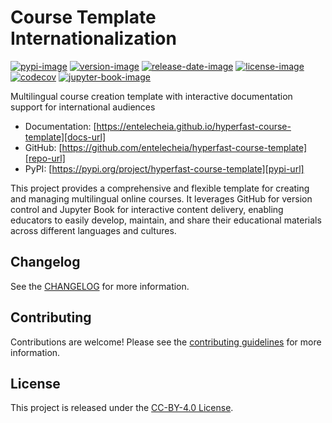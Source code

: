 # Course Template Internationalization

[![pypi-image]][pypi-url]
[![version-image]][release-url]
[![release-date-image]][release-url]
[![license-image]][license-url]
[![codecov][codecov-image]][codecov-url]
[![jupyter-book-image]][docs-url]

<!-- Links: -->
[codecov-image]: https://codecov.io/gh/entelecheia/hyperfast-course-template/branch/main/graph/badge.svg?token=usYkLC6aBx
[codecov-url]: https://codecov.io/gh/entelecheia/hyperfast-course-template
[pypi-image]: https://img.shields.io/pypi/v/hyperfast-course-template
[license-image]: https://img.shields.io/github/license/entelecheia/hyperfast-course-template
[license-url]: https://github.com/entelecheia/hyperfast-course-template/blob/main/LICENSE
[version-image]: https://img.shields.io/github/v/release/entelecheia/hyperfast-course-template?sort=semver
[release-date-image]: https://img.shields.io/github/release-date/entelecheia/hyperfast-course-template
[release-url]: https://github.com/entelecheia/hyperfast-course-template/releases
[jupyter-book-image]: https://jupyterbook.org/en/stable/_images/badge.svg

[repo-url]: https://github.com/entelecheia/hyperfast-course-template
[pypi-url]: https://pypi.org/project/hyperfast-course-template
[docs-url]: https://entelecheia.github.io/hyperfast-course-template
[changelog]: https://github.com/entelecheia/hyperfast-course-template/blob/main/CHANGELOG.md
[contributing guidelines]: https://github.com/entelecheia/hyperfast-course-template/blob/main/CONTRIBUTING.md
<!-- Links: -->

Multilingual course creation template with interactive documentation support for international audiences

- Documentation: [https://entelecheia.github.io/hyperfast-course-template][docs-url]
- GitHub: [https://github.com/entelecheia/hyperfast-course-template][repo-url]
- PyPI: [https://pypi.org/project/hyperfast-course-template][pypi-url]

This project provides a comprehensive and flexible template for creating and managing multilingual online courses. It leverages GitHub for version control and Jupyter Book for interactive content delivery, enabling educators to easily develop, maintain, and share their educational materials across different languages and cultures.

## Changelog

See the [CHANGELOG] for more information.

## Contributing

Contributions are welcome! Please see the [contributing guidelines] for more information.

## License

This project is released under the [CC-BY-4.0 License][license-url].
